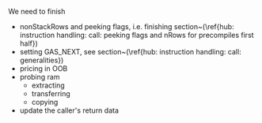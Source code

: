 We need to finish
- nonStackRows and peeking flags, i.e. finishing section~(\ref{hub: instruction handling: call: peeking flags and nRows for precompiles first half})
- setting GAS_NEXT, see section~(\ref{hub: instruction handling: call: generalities})
- pricing in OOB 
- probing ram
    - extracting
    - transferring
    - copying
- update the caller's return data
